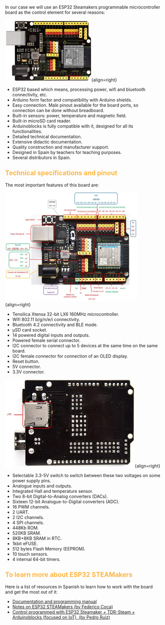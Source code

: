 
In our case we will use an ESP32 Steamakers programmable microcontroller board as the control element for several reasons:

![](../img/sm/sm1.png){align=right}

* ESP32 based which means, processing power, wifi and bluetooth connectivity, etc.
* Arduino form factor and compatibility with Arduino shields.
* Easy connection. Male pinout available for the board ports, so connection can be done without breadboard.
* Built-in sensors: power, temperature and magnetic field.
* Built-in microSD card reader.
* Arduinoblocks is fully compatible with it, designed for all its functionalities.
* Detailed technical documentation.
* Extensive didactic documentation.
* Quality construction and manufacturer support.
* Designed in Spain by teachers for teaching purposes.
* Several distributors in Spain.

## <FONT COLOR=#ffb641>**Technical specifications and pinout**</font>
The most important features of this board are:

![](../img/sm/sm2.png){align=right}

* Tensilica Xtensa 32-bit LX6 160MHz microcontroller.
* Wifi 802.11 b/g/n/e/i connectivity.
* Bluetooth 4.2 connectivity and BLE mode.
* µSD card socket.
* 14 powered digital inputs and outputs.
* Powered female serial connector.
* I2C connector to connect up to 5 devices at the same time on the same board.
* I2C female connector for connection of an OLED display.
* Reset button.
* 5V connector.
* 3.3V connector.

![](../img/sm/sm3.png){align=right}

* Selectable 3.3-5V switch to switch between these two voltages on some power supply pins.
* Analogue inputs and outputs.
* Integrated Hall and temperature sensor.
* Two 8-bit Digital-to-Analog converters (DACs).
* Sixteen 12-bit Analogue-to-Digital converters (ADC).
* 16 PWM channels.
* 2 UART.
* 2 I2C channels.
* 4 SPI channels.
* 448Kb ROM.
* 520KB SRAM.
* 8KB+8KB SRAM in RTC.
* 1kbit eFUSE.
* 512 bytes Flash Memory (EEPROM).
* 10 touch sensors.
* 4 internal 64-bit timers.

## <FONT COLOR=#ffb641>**To learn more about ESP32 STEAMakers**</font>
Here is a list of resources in Spanish to learn how to work with the board and get the most out of it:

* [Documentation and programming manual](https://www.dropbox.com/s/dlaxgwj1vx8u1kw/Manual%20Actividades%20ESP32%20SteaMakers%202022_Junio.pdf?dl=0)
* [Notes on ESP32 STEAMakers (by Federico Coca)](https://fgcoca.github.io/ESP32-STEAMakers/)
* [Control programmed with ESP32 Steamaker + TDR-Steam + Arduinoblocks (focused on IoT), (by Pedro Ruiz)](https://pedroruizf.github.io/steamakers_demo/)
